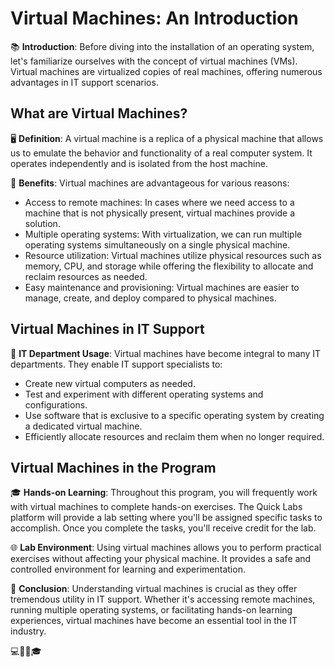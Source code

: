 # Virtual Machines: An Introduction

📚 **Introduction**:
Before diving into the installation of an operating system, let's familiarize ourselves with the concept of virtual machines (VMs). Virtual machines are virtualized copies of real machines, offering numerous advantages in IT support scenarios.

## What are Virtual Machines?

🖥️ **Definition**:
A virtual machine is a replica of a physical machine that allows us to emulate the behavior and functionality of a real computer system. It operates independently and is isolated from the host machine.

🌟 **Benefits**:
Virtual machines are advantageous for various reasons:

- Access to remote machines: In cases where we need access to a machine that is not physically present, virtual machines provide a solution.
- Multiple operating systems: With virtualization, we can run multiple operating systems simultaneously on a single physical machine.
- Resource utilization: Virtual machines utilize physical resources such as memory, CPU, and storage while offering the flexibility to allocate and reclaim resources as needed.
- Easy maintenance and provisioning: Virtual machines are easier to manage, create, and deploy compared to physical machines.

## Virtual Machines in IT Support

🔧 **IT Department Usage**:
Virtual machines have become integral to many IT departments. They enable IT support specialists to:

- Create new virtual computers as needed.
- Test and experiment with different operating systems and configurations.
- Use software that is exclusive to a specific operating system by creating a dedicated virtual machine.
- Efficiently allocate resources and reclaim them when no longer required.

## Virtual Machines in the Program

🎓 **Hands-on Learning**:
Throughout this program, you will frequently work with virtual machines to complete hands-on exercises. The Quick Labs platform will provide a lab setting where you'll be assigned specific tasks to accomplish. Once you complete the tasks, you'll receive credit for the lab.

🌐 **Lab Environment**:
Using virtual machines allows you to perform practical exercises without affecting your physical machine. It provides a safe and controlled environment for learning and experimentation.

🚀 **Conclusion**:
Understanding virtual machines is crucial as they offer tremendous utility in IT support. Whether it's accessing remote machines, running multiple operating systems, or facilitating hands-on learning experiences, virtual machines have become an essential tool in the IT industry.

💻🔧🌟🎓